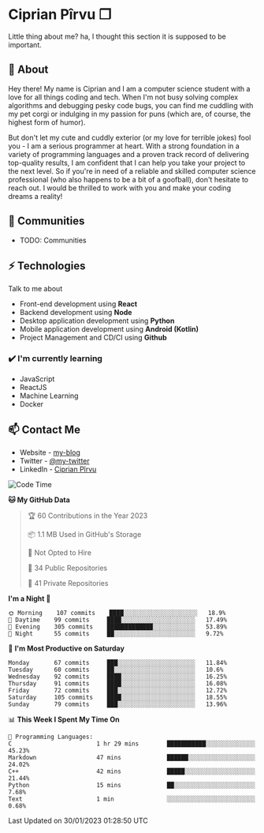 # Ciprian Pîrvu ❐

Little thing about me? ha, I thought this section it is supposed to be important.

## 🧐 About

Hey there! My name is Ciprian and I am a computer science student with a love for all things coding and tech. When I'm not busy solving complex algorithms and debugging pesky code bugs, you can find me cuddling with my pet corgi or indulging in my passion for puns (which are, of course, the highest form of humor).

But don't let my cute and cuddly exterior (or my love for terrible jokes) fool you - I am a serious programmer at heart. With a strong foundation in a variety of programming languages and a proven track record of delivering top-quality results, I am confident that I can help you take your project to the next level. So if you're in need of a reliable and skilled computer science professional (who also happens to be a bit of a goofball), don't hesitate to reach out. I would be thrilled to work with you and make your coding dreams a reality!

## 👯 Communities

-   TODO: Communities

## ⚡ Technologies

Talk to me about

-   Front-end development using **React**
-   Backend development using **Node**
-   Desktop application development using **Python**
-   Mobile application development using **Android (Kotlin)**
-   Project Management and CD/CI using **Github**

### ✔️ I'm currently learning

-   JavaScript
-   ReactJS
-   Machine Learning
-   Docker

## 📫 Contact Me

-   Website - [my-blog]()
-   Twitter - [@my-twitter]()
-   LinkedIn - [Ciprian Pîrvu](https://www.linkedin.com/in/p%C3%AErvu-ciprian-cristian-4415991b1/)

<!--START_SECTION:waka-->
![Code Time](http://img.shields.io/badge/Code%20Time-1%2C513%20hrs%2026%20mins-blue)

**🐱 My GitHub Data** 

> 🏆 60 Contributions in the Year 2023
 > 
> 📦 1.1 MB Used in GitHub's Storage 
 > 
> 🚫 Not Opted to Hire
 > 
> 📜 34 Public Repositories 
 > 
> 🔑 41 Private Repositories  
 > 
**I'm a Night 🦉** 

```text
🌞 Morning    107 commits    ████░░░░░░░░░░░░░░░░░░░░░   18.9% 
🌆 Daytime    99 commits     ████░░░░░░░░░░░░░░░░░░░░░   17.49% 
🌃 Evening    305 commits    █████████████░░░░░░░░░░░░   53.89% 
🌙 Night      55 commits     ██░░░░░░░░░░░░░░░░░░░░░░░   9.72%

```
📅 **I'm Most Productive on Saturday** 

```text
Monday       67 commits     ███░░░░░░░░░░░░░░░░░░░░░░   11.84% 
Tuesday      60 commits     ██░░░░░░░░░░░░░░░░░░░░░░░   10.6% 
Wednesday    92 commits     ████░░░░░░░░░░░░░░░░░░░░░   16.25% 
Thursday     91 commits     ████░░░░░░░░░░░░░░░░░░░░░   16.08% 
Friday       72 commits     ███░░░░░░░░░░░░░░░░░░░░░░   12.72% 
Saturday     105 commits    ████░░░░░░░░░░░░░░░░░░░░░   18.55% 
Sunday       79 commits     ███░░░░░░░░░░░░░░░░░░░░░░   13.96%

```


📊 **This Week I Spent My Time On** 

```text
💬 Programming Languages: 
C                        1 hr 29 mins        ███████████░░░░░░░░░░░░░░   45.23% 
Markdown                 47 mins             ██████░░░░░░░░░░░░░░░░░░░   24.02% 
C++                      42 mins             █████░░░░░░░░░░░░░░░░░░░░   21.44% 
Python                   15 mins             ██░░░░░░░░░░░░░░░░░░░░░░░   7.68% 
Text                     1 min               ░░░░░░░░░░░░░░░░░░░░░░░░░   0.68%

```


 Last Updated on 30/01/2023 01:28:50 UTC
<!--END_SECTION:waka-->
